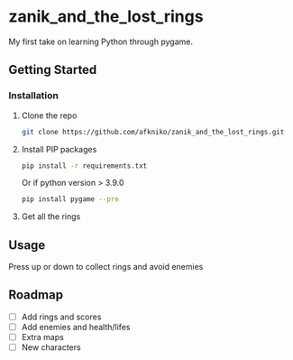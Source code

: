 # zanik_and_the_lost_rings

My first take on learning Python through pygame.


<!-- GETTING STARTED -->
## Getting Started

### Installation

1. Clone the repo
   ```sh
   git clone https://github.com/afkniko/zanik_and_the_lost_rings.git
   ```
2. Install PIP packages
   ```sh
   pip install -r requirements.txt
   ```
   Or if python version > 3.9.0
   
   ```sh
   pip install pygame --pre
   ```
   
3. Get all the rings
  



<!-- USAGE EXAMPLES -->
## Usage

Press up or down to collect rings and avoid enemies

<!-- ROADMAP -->
## Roadmap

- [ ] Add rings and scores
- [ ] Add enemies and health/lifes
- [ ] Extra maps
- [ ] New characters

